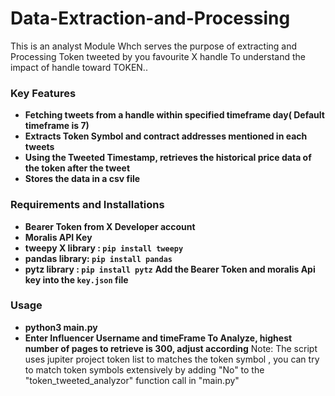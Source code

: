 # Data-Extraction-and-Processing
This is an analyst Module Whch serves the purpose of extracting  and Processing Token tweeted by you favourite X handle To understand the impact of handle toward  TOKEN..  

### Key Features
- **Fetching tweets from a handle within specified timeframe day( Default timeframe  is 7)**
- **Extracts Token Symbol and contract addresses mentioned in each tweets**
- **Using  the Tweeted Timestamp, retrieves the historical price data of the token after the  tweet**
- **Stores the data in a csv file**


### Requirements and Installations
- **Bearer Token from X Developer account**
- **Moralis API Key**
- **tweepy X library : ```pip install tweepy```**
- **pandas library: ```pip install pandas```**
- **pytz library : ```pip install pytz```**
**Add the Bearer Token and moralis Api key into the ```key.json``` file** 


### Usage
- **python3 main.py**
- **Enter Influencer Username  and timeFrame To Analyze, highest number of pages to retrieve is 300, adjust according**
  Note: The script uses jupiter project token list to matches the token symbol , you can try to match token symbols extensively by adding "No" to the "token_tweeted_analyzor" function call in "main.py"
  
